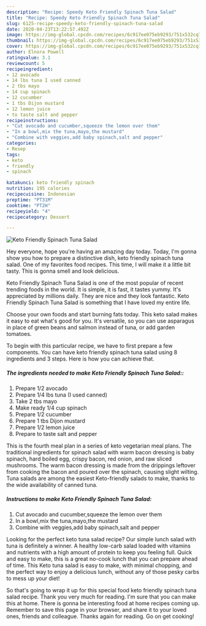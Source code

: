 ```yaml
---
description: "Recipe: Speedy Keto Friendly Spinach Tuna Salad"
title: "Recipe: Speedy Keto Friendly Spinach Tuna Salad"
slug: 6125-recipe-speedy-keto-friendly-spinach-tuna-salad
date: 2020-04-23T13:22:57.492Z
image: https://img-global.cpcdn.com/recipes/6c917ee075eb9293/751x532cq70/keto-friendly-spinach-tuna-salad-recipe-main-photo.jpg
thumbnail: https://img-global.cpcdn.com/recipes/6c917ee075eb9293/751x532cq70/keto-friendly-spinach-tuna-salad-recipe-main-photo.jpg
cover: https://img-global.cpcdn.com/recipes/6c917ee075eb9293/751x532cq70/keto-friendly-spinach-tuna-salad-recipe-main-photo.jpg
author: Elnora Powell
ratingvalue: 3.1
reviewcount: 5
recipeingredient:
- 12 avocado
- 14 lbs tuna I used canned
- 2 tbs mayo
- 14 cup spinach
- 12 cucumber
- 1 tbs Dijon mustard
- 12 lemon juice
- to taste salt and pepper
recipeinstructions:
- "Cut avocado and cucumber,squeeze the lemon over them"
- "In a bowl,mix the tuna,mayo,the mustard"
- "Combine with veggies,add baby spinach,salt and pepper"
categories:
- Resep
tags:
- keto
- friendly
- spinach

katakunci: keto friendly spinach
nutrition: 195 calories
recipecuisine: Indonesian
preptime: "PT31M"
cooktime: "PT2H"
recipeyield: "4"
recipecategory: Dessert

---
```



![Keto Friendly Spinach Tuna Salad](https://img-global.cpcdn.com/recipes/6c917ee075eb9293/751x532cq70/keto-friendly-spinach-tuna-salad-recipe-main-photo.jpg)

Hey everyone, hope you're having an amazing day today. Today, I'm gonna show you how to prepare a distinctive dish, keto friendly spinach tuna salad. One of my favorites food recipes. This time, I will make it a little bit tasty. This is gonna smell and look delicious.

Keto Friendly Spinach Tuna Salad is one of the most popular of recent trending foods in the world. It is simple, it is fast, it tastes yummy. It's appreciated by millions daily. They are nice and they look fantastic. Keto Friendly Spinach Tuna Salad is something that I have loved my entire life.

Choose your own foods and start burning fats today. This keto salad makes it easy to eat what&#39;s good for you. It&#39;s versatile, so you can use asparagus in place of green beans and salmon instead of tuna, or add garden tomatoes.


To begin with this particular recipe, we have to first prepare a few components. You can have keto friendly spinach tuna salad using 8 ingredients and 3 steps. Here is how you can achieve that.

##### The ingredients needed to make Keto Friendly Spinach Tuna Salad::

1. Prepare 1/2 avocado
1. Prepare 1/4 lbs tuna (I used canned)
1. Take 2 tbs mayo
1. Make ready 1/4 cup spinach
1. Prepare 1/2 cucumber
1. Prepare 1 tbs Dijon mustard
1. Prepare 1/2 lemon juice
1. Prepare to taste salt and pepper


This is the fourth meal plan in a series of keto vegetarian meal plans. The traditional ingredients for spinach salad with warm bacon dressing is baby spinach, hard boiled egg, crispy bacon, red onion, and raw sliced mushrooms. The warm bacon dressing is made from the drippings leftover from cooking the bacon and poured over the spinach, causing slight wilting. Tuna salads are among the easiest Keto-friendly salads to make, thanks to the wide availability of canned tuna. 

##### Instructions to make Keto Friendly Spinach Tuna Salad:

1. Cut avocado and cucumber,squeeze the lemon over them
1. In a bowl,mix the tuna,mayo,the mustard
1. Combine with veggies,add baby spinach,salt and pepper


Looking for the perfect keto tuna salad recipe? Our simple lunch salad with tuna is definitely a winner. A healthy low-carb salad loaded with vitamins and nutrients with a high amount of protein to keep you feeling full. Quick and easy to make, this is a great no-cook lunch that you can prepare ahead of time. This Keto tuna salad is easy to make, with minimal chopping, and the perfect way to enjoy a delicious lunch, without any of those pesky carbs to mess up your diet! 

So that's going to wrap it up for this special food keto friendly spinach tuna salad recipe. Thank you very much for reading. I'm sure that you can make this at home. There is gonna be interesting food at home recipes coming up. Remember to save this page in your browser, and share it to your loved ones, friends and colleague. Thanks again for reading. Go on get cooking!
